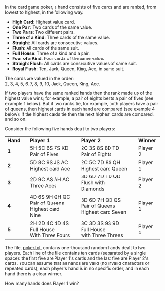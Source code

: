 <p>In the card game poker, a hand consists of five cards and are ranked, from lowest to highest, in the following way:</p>
<ul><li><b>High Card</b>: Highest value card.</li>
<li><b>One Pair</b>: Two cards of the same value.</li>
<li><b>Two Pairs</b>: Two different pairs.</li>
<li><b>Three of a Kind</b>: Three cards of the same value.</li>
<li><b>Straight</b>: All cards are consecutive values.</li>
<li><b>Flush</b>: All cards of the same suit.</li>
<li><b>Full House</b>: Three of a kind and a pair.</li>
<li><b>Four of a Kind</b>: Four cards of the same value.</li>
<li><b>Straight Flush</b>: All cards are consecutive values of same suit.</li>
<li><b>Royal Flush</b>: Ten, Jack, Queen, King, Ace, in same suit.</li>
</ul><p>The cards are valued in the order:<br />2, 3, 4, 5, 6, 7, 8, 9, 10, Jack, Queen, King, Ace.</p>
<p>If two players have the same ranked hands then the rank made up of the highest value wins; for example, a pair of eights beats a pair of fives (see example 1 below). But if two ranks tie, for example, both players have a pair of queens, then highest cards in each hand are compared (see example 4 below); if the highest cards tie then the next highest cards are compared, and so on.</p>
<p>Consider the following five hands dealt to two players:</p>
<div class="center">
<table><tr><td><b>Hand</b></td><td> </td><td><b>Player 1</b></td><td> </td><td><b>Player 2</b></td><td> </td><td><b>Winner</b></td>
</tr><tr><td><b>1</b></td><td> </td><td>5H 5C 6S 7S KD<br /><div class="smaller">Pair of Fives</div></td><td> </td><td>2C 3S 8S 8D TD<br /><div class="smaller">Pair of Eights</div></td><td> </td><td>Player 2</td>
</tr><tr><td><b>2</b></td><td> </td><td>5D 8C 9S JS AC<br /><div class="smaller">Highest card Ace</div></td><td> </td><td>2C 5C 7D 8S QH<br /><div class="smaller">Highest card Queen</div></td><td> </td><td>Player 1</td>
</tr><tr><td><b>3</b></td><td> </td><td>2D 9C AS AH AC<br /><div class="smaller">Three Aces</div></td><td> </td><td>3D 6D 7D TD QD<br /><div class="smaller">Flush  with Diamonds</div></td><td> </td><td>Player 2</td>
</tr><tr><td><b>4</b></td><td> </td><td>4D 6S 9H QH QC<br /><div class="smaller">Pair of Queens<br />Highest card Nine</div></td><td> </td><td>3D 6D 7H QD QS<br /><div class="smaller">Pair of Queens<br />Highest card Seven</div></td><td> </td><td>Player 1</td>
</tr><tr><td><b>5</b></td><td> </td><td>2H 2D 4C 4D 4S<br /><div class="smaller">Full House<br />With Three Fours</div></td><td> </td><td>3C 3D 3S 9S 9D<br /><div class="smaller">Full House<br />with Three Threes</div></td><td> </td><td>Player 1</td>
</tr></table></div>
<p>The file, <a href="project/resources/p054_poker.txt">poker.txt</a>, contains one-thousand random hands dealt to two players. Each line of the file contains ten cards (separated by a single space): the first five are Player 1's cards and the last five are Player 2's cards. You can assume that all hands are valid (no invalid characters or repeated cards), each player's hand is in no specific order, and in each hand there is a clear winner.</p>
<p>How many hands does Player 1 win?</p>
